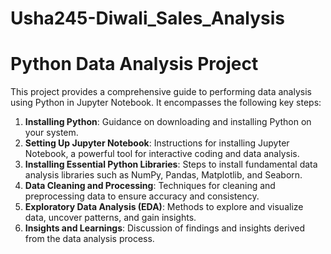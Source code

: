 # Usha245-Diwali_Sales_Analysis
# Python Data Analysis Project

This project provides a comprehensive guide to performing data analysis using Python in Jupyter Notebook. It encompasses the following key steps:

1. **Installing Python**: Guidance on downloading and installing Python on your system.
2. **Setting Up Jupyter Notebook**: Instructions for installing Jupyter Notebook, a powerful tool for interactive coding and data analysis.
3. **Installing Essential Python Libraries**: Steps to install fundamental data analysis libraries such as NumPy, Pandas, Matplotlib, and Seaborn.
4. **Data Cleaning and Processing**: Techniques for cleaning and preprocessing data to ensure accuracy and consistency.
5. **Exploratory Data Analysis (EDA)**: Methods to explore and visualize data, uncover patterns, and gain insights.
6. **Insights and Learnings**: Discussion of findings and insights derived from the data analysis process.


